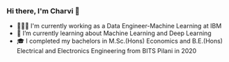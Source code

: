 ### Hi there, I'm Charvi 👋

<!--
**gcharvi31/gcharvi31** is a ✨ _special_ ✨ repository because its `README.md` (this file) appears on your GitHub profile.-->

- 👩🏻‍💻 I'm currently working as a Data Engineer-Machine Learning at IBM
- 🌱 I’m currently learning about Machine Learning and Deep Learning 
- 🎓 I completed my bachelors in M.Sc.(Hons) Economics and B.E.(Hons) Electrical and Electronics Engineering from BITS Pilani in 2020 
<!-- - 👯 I’m looking to collaborate on ... -->
<!-- - 🤔 I’m looking for help with ...  -->
<!-- - 💬 Ask me about ... -->
<!--- - 📫 How to reach me: ... -->
<!--- - 😄 Pronouns: ... -->
<!--- - ⚡ Fun fact: ... -->

